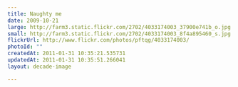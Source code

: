 ```yaml
---
title: Naughty me
date: 2009-10-21
large: http://farm3.static.flickr.com/2702/4033174003_37900e741b_o.jpg
small: http://farm3.static.flickr.com/2702/4033174003_8f4a895460_s.jpg
flickrUrl: http://www.flickr.com/photos/pftqg/4033174003/
photoId: ""
createdAt: 2011-01-31 10:35:21.535731
updatedAt: 2011-01-31 10:35:51.266041
layout: decade-image

---
```



